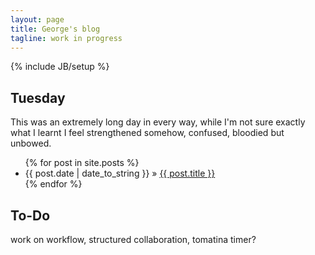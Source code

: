 ```yaml
---
layout: page
title: George's blog
tagline: work in progress
---
```

{% include JB/setup %}




    
## Tuesday

This was an extremely long day in every way, while I'm not sure exactly what I learnt I feel strengthened somehow, confused, bloodied but unbowed.

    
<ul class="posts">
  {% for post in site.posts %}
    <li><span>{{ post.date | date_to_string }}</span> &raquo; <a href="{{ BASE_PATH }}{{ post.url }}">{{ post.title }}</a></li>
  {% endfor %}
</ul>

## To-Do

work on workflow, structured collaboration, tomatina timer?



